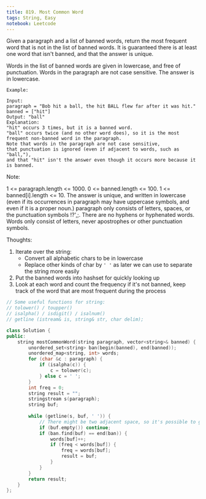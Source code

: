 ```yaml
---
title: 819. Most Common Word
tags: String, Easy
notebook: Leetcode
---
```


Given a paragraph and a list of banned words, return the most frequent word that is not in the list of banned words.  It is guaranteed there is at least one word that isn't banned, and that the answer is unique.

Words in the list of banned words are given in lowercase, and free of punctuation.  Words in the paragraph are not case sensitive.  The answer is in lowercase.

 
```
Example:

Input: 
paragraph = "Bob hit a ball, the hit BALL flew far after it was hit."
banned = ["hit"]
Output: "ball"
Explanation: 
"hit" occurs 3 times, but it is a banned word.
"ball" occurs twice (and no other word does), so it is the most frequent non-banned word in the paragraph. 
Note that words in the paragraph are not case sensitive,
that punctuation is ignored (even if adjacent to words, such as "ball,"), 
and that "hit" isn't the answer even though it occurs more because it is banned.
```

Note:

1 <= paragraph.length <= 1000.
0 <= banned.length <= 100.
1 <= banned[i].length <= 10.
The answer is unique, and written in lowercase (even if its occurrences in paragraph may have uppercase symbols, and even if it is a proper noun.)
paragraph only consists of letters, spaces, or the punctuation symbols !?',;.
There are no hyphens or hyphenated words.
Words only consist of letters, never apostrophes or other punctuation symbols.


Thoughts:
1. Iterate over the string:
   - Convert all alphabetic chars to be in lowercase
   - Replace other kinds of char by `' '` as later we can use to separate the string more easily
2. Put the banned words into hashset for quickly looking up
3. Look at each word and count the frequency if it's not banned, keep track of the word that are most frequent during the process



```c++
// Some useful functions for string:
// tolower() / toupper()
// isalpha() / isdigit() / isalnum()
// getline (istream& is, string& str, char delim);

class Solution {
public:
    string mostCommonWord(string paragraph, vector<string>& banned) {
        unordered_set<string> ban(begin(banned), end(banned));
	    unordered_map<string, int> words;
        for (char &c : paragraph) {
            if (isalpha(c)) {
                c = tolower(c);
            } else c = ' ';
        }
	    int freq = 0;
        string result = "";
        stringstream s(paragraph);
        string buf;
        
        while (getline(s, buf, ' ')) {
            // There might be two adjacent space, so it's possible to get a empty string
            if (buf.empty()) continue;
            if (ban.find(buf) == end(ban)) {
                words[buf]++;
                if (freq < words[buf]) {
                    freq = words[buf];
                    result = buf;
                }
            }
        }
        return result;
    }
};
```
   
